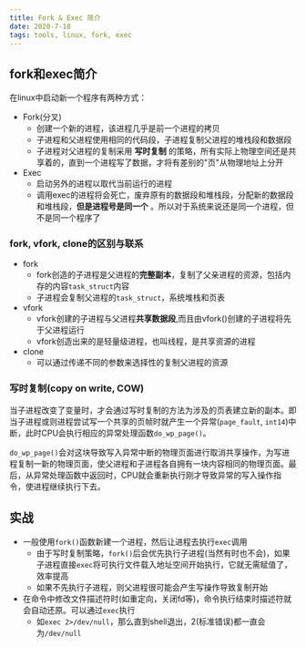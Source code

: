 ```yaml
---
title: Fork & Exec 简介
date: 2020-7-18
tags: tools, linux, fork, exec
---
```


## fork和exec简介

在linux中启动新一个程序有两种方式：
- Fork(分叉)
    * 创建一个新的进程，该进程几乎是前一个进程的拷贝
    * 子进程和父进程使用相同的代码段，子进程复制父进程的堆栈段和数据段
    * 子进程对父进程的复制采用 **写时复制** 的策略，所有实际上物理空间还是共享着的，直到一个进程写了数据，才将有差别的"页"从物理地址上分开
- Exec
    * 启动另外的进程以取代当前运行的进程
    * 调用exec的进程将会死亡，废弃原有的数据段和堆栈段，分配新的数据段和堆栈段，**但是进程号是同一个** 。所以对于系统来说还是同一个进程，但不是同一个程序了


### fork, vfork, clone的区别与联系

- fork
    - fork创造的子进程是父进程的**完整副本**，复制了父亲进程的资源，包括内存的内容`task_struct`内容
    - 子进程会复制父进程的`task_struct`，系统堆栈和页表
- vfork 
    - vfork创建的子进程与父进程**共享数据段**,而且由vfork()创建的子进程将先于父进程运行
    - vfork创造出来的是轻量级进程，也叫线程，是共享资源的进程
- clone
    - 可以通过传递不同的参数来选择性的复制父进程的资源


### 写时复制(copy on write, COW)

当子进程改变了变量时，才会通过写时复制的方法为涉及的页表建立新的副本。即当子进程或则进程尝试写一个共享的页帧时就产生一个异常(`page_fault`, `int14`)中断，此时CPU会执行相应的异常处理函数`do_wp_page()`。

`do_wp_page()`会对这块导致写入异常中断的物理页面进行取消共享操作，为写进程复制一新的物理页面，使父进程和子进程各自拥有一块内容相同的物理页面。最后，从异常处理函数中返回时，CPU就会重新执行刚才导致异常的写入操作指令，使进程继续执行下去。


## 实战

- 一般使用`fork()`函数新建一个进程，然后让进程去执行`exec`调用
    * 由于写时复制策略，`fork()`后会优先执行子进程(当然有时也不会)，如果子进程直接`exec`将可执行文件载入地址空间开始执行，它就无需赋值了，效率提高
    * 如果不先执行子进程，则父进程很可能会产生写操作导致复制开始
- 在命令中修改文件描述符时(如重定向，关闭fd等)，命令执行结束时描述符就会自动还原。可以通过`exec`执行
    * 如`exec 2>/dev/null`，那么直到shell退出，2(标准错误)都一直会为`/dev/null`

